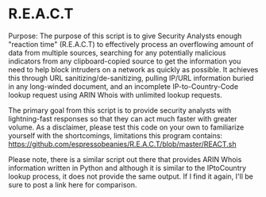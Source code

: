 # R.E.A.C.T
Purpose: The purpose of this script is to give Security Analysts enough "reaction time" (R.E.A.C.T) to effectively process an overflowing amount of data from multiple sources, searching for any potentially malicious indicators from any clipboard-copied source to get the information you need to help block intruders on a network as quickly as possible. It achieves this through URL sanitizing/de-sanitizing, pulling IP/URL information buried in any long-winded document, and an incomplete IP-to-Country-Code lookup request using ARIN Whois with unlimited lookup requests. 

The primary goal from this script is to provide security analysts with lightning-fast responses so that they can act much faster with greater volume. As a disclaimer, please test this code on your own to familiarize yourself with the shortcomings, limitations this program contains: https://github.com/espressobeanies/R.E.A.C.T/blob/master/REACT.sh

Please note, there is a similar script out there that provides ARIN Whois information written in Python and although it is similar to the IPtoCountry lookup process, it does not provide the same output. If I find it again, I'll be sure to post a link here for comparison.
